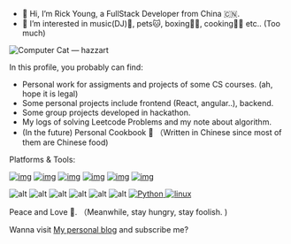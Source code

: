 
- 👋 Hi, I’m Rick Young, a FullStack Developer from China 🇨🇳. 
- 👀 I’m interested in music(DJ)🎵, pets🐱, boxing👊🏻, cooking🧑‍🍳  etc.. (Too much)


![Computer Cat — hazzart](https://images.squarespace-cdn.com/content/v1/5ccdb6eeb91449580563d995/1585071507659-79IGQEUKOLMRHVKV3NS8/ComputerCat_06.gif?format=2500w)

In this profile, you probably can find:
- Personal work for assigments and projects of some CS courses. (ah, hope it is legal)
- Some personal projects include frontend (React, angular..), backend. 
- Some group projects developed in hackathon.
- My logs of solving Leetcode Problems and my note about algorithm. 
- (In the future) Personal Cookbook 🍚 （Written in Chinese since most of them are Chinese food)


Platforms & Tools:


[![img](https://camo.githubusercontent.com/2c65cb8410ea54cde032678416659417b2951d994579ffc2c7709bb723ac7123/68747470733a2f2f696d672e736869656c64732e696f2f62616467652f6d61634f532d3239326533333f7374796c653d666c61742d737175617265266c6f676f3d6170706c65266c6f676f436f6c6f723d666666666666)](https://www.tonymacx86.com/) 
[![img](https://camo.githubusercontent.com/a9265160723eb08865551a201d9f471b65438ac2982dabd7f9fb73e1734f961b/68747470733a2f2f696d672e736869656c64732e696f2f62616467652f57696e646f77732d3233373662633f7374796c653d666c61742d737175617265266c6f676f3d77696e646f7773266c6f676f436f6c6f723d666666666666)](https://www.microsoft.com/windows/get-windows-10) 
[![img](https://camo.githubusercontent.com/db2a386a61e347eb3a4616ab59137adfdb6c65838cf4eb517d572baad0879084/68747470733a2f2f696d672e736869656c64732e696f2f62616467652f6c696e75782d3239326533333f7374796c653d666c61742d737175617265266c6f676f3d6c696e7578266c6f676f436f6c6f723d666666666666)](https://www.linux.org/) [![img](https://camo.githubusercontent.com/d623482fe6cfe492a222eca75b2c67259eedb786deba845deae9d02ee1bc8668/68747470733a2f2f696d672e736869656c64732e696f2f62616467652f4944452d56697375616c25323053747564696f253230436f64652d626c75653f7374796c653d666c61742d737175617265266c6f676f3d76697375616c2d73747564696f2d636f6465266c6f676f436f6c6f723d666666666666)](https://code.visualstudio.com/) 
[![img](https://camo.githubusercontent.com/0874bb9db7c6d215970b9c0b5b2d3cb5e6daa8886c1c29361c74b7a440a670ef/68747470733a2f2f696d672e736869656c64732e696f2f62616467652f2d52656163742d3631646166623f7374796c653d666c61742d737175617265266c6f676f3d7265616374266c6f676f436f6c6f723d666666666666)](https://reactjs.org/) 
[![img](https://camo.githubusercontent.com/7145f7ca7e408f6ec69b4056372fc15d46e4bec42f11ba3424722ce2f509c991/68747470733a2f2f696d672e736869656c64732e696f2f62616467652f2d4e6f64652e6a732d3433383533643f7374796c653d666c61742d737175617265266c6f676f3d6e6f64652e6a73266c6f676f436f6c6f723d666666666666)](https://nodejs.org/)

<a  target="_blank"> <img src="https://img.shields.io/badge/blender-%23F5792A.svg?style=for-the-badge&logo=blender&logoColor=white " alt="alt"/> </a>
<a  target="_blank"> <img src="https://img.shields.io/badge/MongoDB-4EA94B?style=for-the-badge&logo=mongodb&logoColor=white " alt="alt"/> </a> 
<a  target="_blank"> <img src="https://img.shields.io/badge/CSS3-1572B6?style=for-the-badge&logo=css3&logoColor=white " alt="alt"/> </a> 
<a  target="_blank"> <img src="https://img.shields.io/badge/GIT-E44C30?style=for-the-badge&logo=git&logoColor=white " alt="alt"/> </a>
<a  target="_blank"> <img src="https://img.shields.io/badge/iTerm2-000000?style=for-the-badge&logo=iterm2&logoColor=white " alt="alt"/> </a> 
<a  target="_blank"> <img src="https://img.shields.io/badge/Bootstrap-563D7C?style=for-the-badge&logo=bootstrap&logoColor=white " alt="alt"/> </a> 
<a href="https://www.python.org" target="_blank"> <img src="https://img.shields.io/badge/Python-FFD43B?style=for-the-badge&logo=python&logoColor=darkgreen" alt="Python"/> </a>
<a href="https://www.linux.org/" target="_blank"> <img src="https://img.shields.io/badge/Linux-FCC624?style=for-the-badge&logo=linux&logoColor=black" alt="linux"/> </a>



Peace and Love 💝. （Meanwhile, stay hungry, stay foolish. )

Wanna visit [My personal blog](https://www.youtube.com/watch?v=dQw4w9WgXcQ) and subscribe me? 

<!---
Rickyoung221/Rickyoung221 is a ✨ special ✨ repository because its `README.md` (this file) appears on your GitHub profile.
You can click the Preview link to take a look at your changes.
--->
